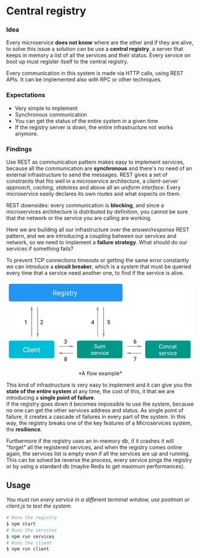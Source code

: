 # Central registry

### Idea
Every microservice **does not know** where are the other and if they are alive, to solve this issue a solution can be use a **central registry**, a server that keeps in memory a list of all the services and their status. Every service on boot up must register itself to the central registry.

Every communication in this system is made via HTTP calls, using REST APIs.
It can be implemented also with RPC or other techniques.

### Expectations
- Very simple to implement
- Synchronous communication
- You can get the status of the entire system in a given time
- If the registry server is down, the entire infrastructure not works anymore.

### Findings
Use REST as communication pattern makes easy to implement services, because all the communication are **synchronous** and there's no need of an external infrastructure to send the messages.
REST gives a set of constraints that fits well in a microservice architecture, a *client-server approach, caching, stateless* and above all an *uniform interface*.
Every microservice easily declares its own routes and what expects on them.

REST downsides: every communication is **blocking**, and since a microservices architecture is distributed by definition, you cannot be sure that the network or the service you are calling are working.

Here we are building all our infrastructure over the *answer/response* REST pattern, and we are introducing a *coupling* between our services and network, so we need to implement a **failure strategy**.
What should do our services if something fails?

To prevent TCP connections timeouts or getting the same error constantly  we can introduce a **circuit breaker**, which is a system that must be queried every time that a service need another one, to find if the service is alive.

<div style="text-align:center">
<img src="flow-example.png" style="width: 550px; height: auto;"/>
<p>*A flow example*</p>
</div>

This kind of infrastructure is very easy to implement and it can give you the **state of the entire system** at any time, the cost of this, it that we are introducing a **single point of failure**.  
If the registry goes down it becomes impossible to use the system, because no one can get the other services address and status. As single point of failure, it creates a cascade of failures in every part of the system. In this way, the registry breaks one of the key features of a Microservices system, the **resilience**.

Furthermore if the registry uses an in-memory db, if it crashes it will "forget" all the registered services, and when the registry comes online again, the services list is empty even if all the services are up and running.  
This can be solved be reverse the process, every service pings the registry or by using a standard db (maybe Redis to get maximum performances).

## Usage
*You must run every service in a different terminal window, use postman or client.js to test the system.*
```bash
# Runs the registry
$ npm start
# Runs the services
$ npm run services
# Runs the client
$ npm run client
```
